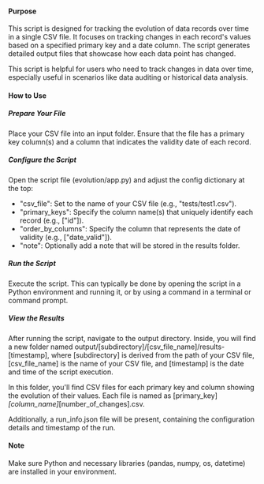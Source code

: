 #### Purpose

This script is designed for tracking the evolution of data records over time in a single CSV file. It focuses on tracking changes in each record's values based on a specified primary key and a date column. The script generates detailed output files that showcase how each data point has changed.

This script is helpful for users who need to track changes in data over time, especially useful in scenarios like data auditing or historical data analysis.

#### How to Use

##### Prepare Your File

Place your CSV file into an input folder. Ensure that the file has a primary key column(s) and a column that indicates the validity date of each record.

##### Configure the Script

Open the script file (evolution/app.py) and adjust the config dictionary at the top:
- "csv_file": Set to the name of your CSV file (e.g., "tests/test1.csv").
- "primary_keys": Specify the column name(s) that uniquely identify each record (e.g., ["id"]).
- "order_by_columns": Specify the column that represents the date of validity (e.g., ["date_valid"]).
- "note": Optionally add a note that will be stored in the results folder.

##### Run the Script

Execute the script. This can typically be done by opening the script in a Python environment and running it, or by using a command in a terminal or command prompt.

##### View the Results

After running the script, navigate to the output directory.
Inside, you will find a new folder named output/[subdirectory]/[csv_file_name]/results-[timestamp], where [subdirectory] is derived from the path of your CSV file, [csv_file_name] is the name of your CSV file, and [timestamp] is the date and time of the script execution.

In this folder, you'll find CSV files for each primary key and column showing the evolution of their values. Each file is named as [primary_key]_[column_name]_[number_of_changes].csv.

Additionally, a run_info.json file will be present, containing the configuration details and timestamp of the run.

#### Note

Make sure Python and necessary libraries (pandas, numpy, os, datetime) are installed in your environment.

